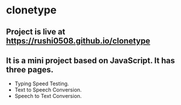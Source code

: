# clonetype
## Project is live at https://rushi0508.github.io/clonetype
## It is a mini project based on JavaScript. It has three pages. 
- Typing Speed Testing.
- Text to Speech Conversion.
- Speech to Text Conversion.
